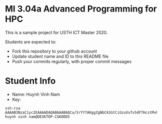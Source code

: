 MI 3.04a Advanced Programming for HPC
=============================================

This is a sample project for USTH ICT Master 2020.

Students are expected to:

* Fork this repository to your github account
* Update student name and ID to this README file
* Push your commits regularly, with proper commit messages

Student Info
=======================

* Name: Huynh Vinh Nam
* Key:

```
ssh-rsa AAAAB3NzaC1yc2EAAAADAQABAAABAQCu/5rYY7AKggZgNbCkSGtCiGzuVxfv5dFTHcstMvhYKDtlk9jAjmuRx2wK6siVsNUyS/UAuU8rz/uAk1yTnIuc9gtQGz2pVwQd+Z0ipbrdDiuGi+Q2znLSV+X98jViy8bqTijvT3600QSHqKOisehWOUOleOdp+HqZCqsHHbGrd9BvbJqbt/Lnz93b0j9iFN3j0SBH+yIPi/MHpJpqQuxZpPVXIODEFVFqnMfViP8UWkhqUVbE8JobUfDXRcucxTFG33WIZhuxUfq3aOsv7/eqHuY9MB8rc+QdA2lKJDy3+K6ES2Q0bsgtCaC8hfmk/fA/Qg4DG4RCkN0fWOSxsEah huynh vinh nam@DESKTOP-CGK0OD5
```

